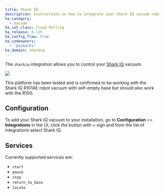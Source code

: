 ```yaml
---
title: Shark IQ
description: Instructions on how to integrate your Shark IQ vacuum robot with Home Assistant.
ha_category:
  - Vacuum
ha_iot_class: Cloud Polling
ha_release: 0.115
ha_config_flow: true
ha_codeowners:
  - '@ajmarks'
ha_domain: sharkiq
---
```


The `sharkiq` integration allows you to control your [Shark IQ](https://www.sharkclean.com/vacuums/robot-vacuums/) vacuum.

<p class='img'>
<img src='/images/screenshots/more-info-dialog-sharkiq.png' />
</p>

This platform has been tested and is confirmed to be working with the Shark IQ R101AE robot vacuum with self-empty base but should also work with the R100.

## Configuration

To add your Shark IQ vacuum to your installation, go to **Configuration** >> **Integrations** in the UI, click the button with + sign and from the list of integrations select Shark IQ.

## Services

Currently supported services are:

- `start`
- `pause`
- `stop`
- `return_to_base`
- `locate`

